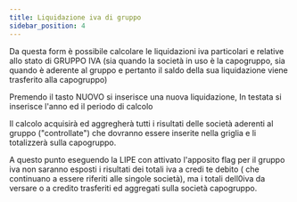 ```yaml
---
title: Liquidazione iva di gruppo
sidebar_position: 4
---
```


Da questa form è possibile calcolare le liquidazioni iva particolari e relative allo stato di GRUPPO IVA (sia quando la società in uso è la capogruppo, sia quando è aderente al gruppo e pertanto il saldo della sua liquidazione viene trasferito alla capogruppo)

Premendo il tasto NUOVO si inserisce una nuova liquidazione, In testata si inserisce l'anno ed il periodo di calcolo

Il calcolo acquisirà ed aggregherà tutti i risultati delle società aderenti al gruppo ("controllate") che dovranno essere inserite nella griglia e li totalizzerà sulla capogruppo.

A questo punto eseguendo la LIPE con attivato l'apposito flag per il gruppo iva non saranno esposti i risultati dei totali iva a credi te debito ( che continuano a essere riferiti alle singole società), ma i totali dell0iva da versare o a credito trasferiti ed aggregati sulla società capogruppo.